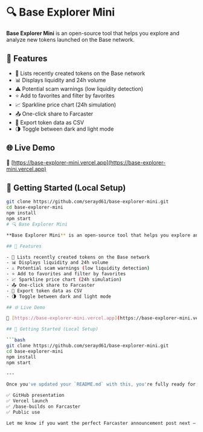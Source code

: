 # 🔍 Base Explorer Mini

**Base Explorer Mini** is an open-source tool that helps you explore and analyze new tokens launched on the Base network.

## 🚀 Features

- 🧠 Lists recently created tokens on the Base network
- 📊 Displays liquidity and 24h volume
- ⚠️ Potential scam warnings (low liquidity detection)
- ⭐ Add to favorites and filter by favorites
- 📈 Sparkline price chart (24h simulation)
- 📤 One-click share to Farcaster
- 📁 Export token data as CSV
- 🌗 Toggle between dark and light mode

## 🌐 Live Demo

🔗 [https://base-explorer-mini.vercel.app](https://base-explorer-mini.vercel.app)

## 🧪 Getting Started (Local Setup)

```bash
git clone https://github.com/serayd61/base-explorer-mini.git
cd base-explorer-mini
npm install
npm start
# 🔍 Base Explorer Mini

**Base Explorer Mini** is an open-source tool that helps you explore and analyze new tokens launched on the Base network.

## 🚀 Features

- 🧠 Lists recently created tokens on the Base network
- 📊 Displays liquidity and 24h volume
- ⚠️ Potential scam warnings (low liquidity detection)
- ⭐ Add to favorites and filter by favorites
- 📈 Sparkline price chart (24h simulation)
- 📤 One-click share to Farcaster
- 📁 Export token data as CSV
- 🌗 Toggle between dark and light mode

## 🌐 Live Demo

🔗 [https://base-explorer-mini.vercel.app](https://base-explorer-mini.vercel.app)

## 🧪 Getting Started (Local Setup)

```bash
git clone https://github.com/serayd61/base-explorer-mini.git
cd base-explorer-mini
npm install
npm start

---

Once you've updated your `README.md` with this, you're fully ready for:

✅ GitHub presentation  
✅ Vercel launch  
✅ /base-builds on Farcaster  
✅ Public use

Let me know if you want the perfect Farcaster announcement post next — I’ll write it for you!
